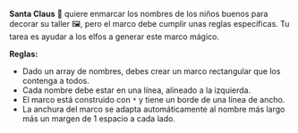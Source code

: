 **Santa Claus** 🎅 quiere enmarcar los nombres de los niños buenos para decorar su taller 🖼️, pero el marco debe cumplir unas reglas específicas. Tu tarea es ayudar a los elfos a generar este marco mágico.

**Reglas:**

- Dado un array de nombres, debes crear un marco rectangular que los contenga a todos.
- Cada nombre debe estar en una línea, alineado a la izquierda.
- El marco está construido con `*` y tiene un borde de una línea de ancho.
- La anchura del marco se adapta automáticamente al nombre más largo más un margen de 1 espacio a cada lado.